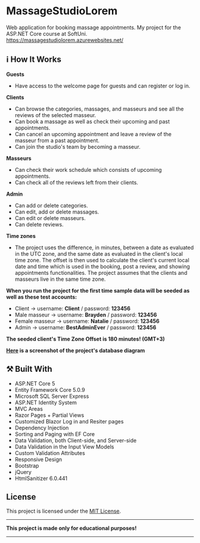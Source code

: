 # MassageStudioLorem
Web application for booking massage appointments. My project for the ASP.NET Core course at SoftUni.
https://massagestudiolorem.azurewebsites.net/

## :information_source: How It Works

**Guests**
- Have access to the welcome page for guests and can register or log in.

**Clients**
- Can browse the categories, massages, and masseurs and see all the reviews of the selected masseur.
- Can book a massage as well as check their upcoming and past appointments.
- Can cancel an upcoming appointment and leave a review of the masseur from a past appointment.
- Can join the studio's team by becoming a masseur.

**Masseurs**
- Can check their work schedule which consists of upcoming appointments.
- Can check all of the reviews left from their clients.

**Admin**
- Can add or delete categories.
- Can edit, add or delete massages. 
- Can edit or delete masseurs.
- Can delete reviews.

**Time zones**
- The project uses the difference, in minutes, between a date as evaluated in the UTC zone, and the same date as evaluated in the client's local time zone. The offset is then used to calculate the client's current local date and time which is used in the booking, post a review, and showing appointments functionalities. The project assumes that the clients and masseurs live in the same time zone.

**When you run the project for the first time sample data will be seeded as well as these test accounts:**

- Client -> username: **Client** / password: **123456**
- Male masseur -> username: **Brayden** / password: **123456**
- Female masseur -> username: **Natalie** / password: **123456**
- Admin -> username: **BestAdminEver** / password: **123456**

**The seeded client's Time Zone Offset is 180 minutes! (GMT+3)**

**[Here](https://imgur.com/a/fvwuCm6) is a screenshot of the project's database diagram**

## :hammer_and_pick: Built With
- ASP.NET Core 5
- Entity Framework Core 5.0.9
- Microsoft SQL Server Express
- ASP.NET Identity System
- MVC Areas
- Razor Pages + Partial Views
- Customized Blazor Log in and Resiter pages
- Dependency Injection
- Sorting and Paging with EF Core
- Data Validation, both Client-side, and Server-side
- Data Validation in the Input View Models
- Custom Validation Attributes
- Responsive Design
- Bootstrap
- jQuery
- HtmlSanitizer 6.0.441
 
 ## License

This project is licensed under the [MIT License](LICENSE).

___
**This project is made only for educational purposes!**
___
